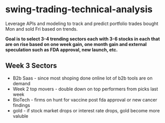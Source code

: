 # swing-trading-technical-analysis
Leverage APIs and modeling to track and predict portfolio trades bought Mon and sold Fri based on trends.

**Goal is to select 3-4 trending sectors each with 3-6 stocks in each that are on rise based on one week gain, one month gain and external speculation such as FDA approval, new launch, etc.**

## Week 3 Sectors 
- B2b Saas - since most shoping done online lot of b2b tools are on demand 
- Week 2 top movers - double down on top performers from picks last week
- BioTech - firms on hunt for vaccine post fda approval or new cancer findings
- gold - if stock market drops or interest rate drops, gold become more valuble
